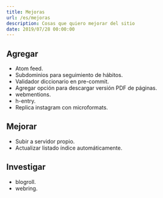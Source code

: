 ```yaml
---
title: Mejoras
url: /es/mejoras
description: Cosas que quiero mejorar del sitio
date: 2019/07/28 00:00:00
---
```


## Agregar

- Atom feed.
- Subdominios para seguimiento de hábitos.
- Validador diccionario en pre-commit.
- Agregar opción para descargar versión PDF de páginas.
- webmentions.
- h-entry.
- Replica instagram con microformats.

## Mejorar

- Subir a servidor propio.
- Actualizar listado índice automáticamente.

## Investigar

- blogroll.
- webring.

